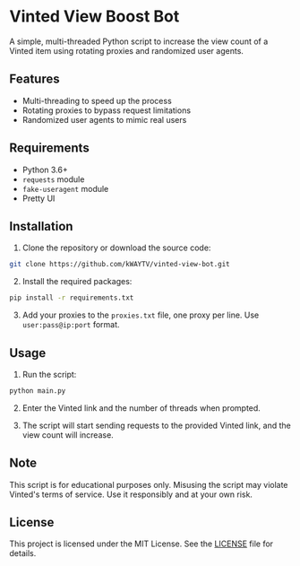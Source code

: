 # Vinted View Boost Bot

A simple, multi-threaded Python script to increase the view count of a Vinted item using rotating proxies and randomized user agents.

## Features

- Multi-threading to speed up the process
- Rotating proxies to bypass request limitations
- Randomized user agents to mimic real users

## Requirements

- Python 3.6+
- `requests` module
- `fake-useragent` module
- Pretty UI

## Installation

1. Clone the repository or download the source code:

```bash
git clone https://github.com/kWAYTV/vinted-view-bot.git
```

2. Install the required packages:

```bash
pip install -r requirements.txt
```

3. Add your proxies to the `proxies.txt` file, one proxy per line. Use `user:pass@ip:port` format.

## Usage

1. Run the script:

```bash
python main.py
```

2. Enter the Vinted link and the number of threads when prompted.

3. The script will start sending requests to the provided Vinted link, and the view count will increase.

## Note

This script is for educational purposes only. Misusing the script may violate Vinted's terms of service. Use it responsibly and at your own risk.

## License

This project is licensed under the MIT License. See the [LICENSE](LICENSE) file for details.
